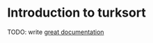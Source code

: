 # Introduction to turksort

TODO: write [great documentation](http://jacobian.org/writing/great-documentation/what-to-write/)
